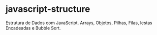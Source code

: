 # javascript-structure
Estrutura de Dados com JavaScript. Arrays, Objetos, Pilhas, Filas, lestas Encadeadas e Bubble Sort.
